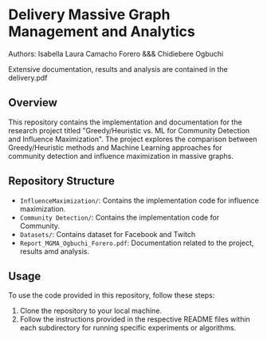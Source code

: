 # Delivery Massive Graph Management and Analytics
Authors: Isabella Laura Camacho Forero &&& Chidiebere Ogbuchi

Extensive documentation, results and analysis are contained in the delivery.pdf

## Overview
This repository contains the implementation and documentation for the research project titled "Greedy/Heuristic vs. ML for Community Detection and Influence Maximization". The project explores the comparison between Greedy/Heuristic methods and Machine Learning approaches for community detection and influence maximization in massive graphs.


## Repository Structure
- `InfluenceMaximization/`: Contains the implementation code for influence maximization.
- `Community Detection/`: Contains the implementation code for Community.
- `Datasets/`: Contains dataset for Facebook and Twitch
- `Report_MGMA_Ogbuchi_Forero.pdf`: Documentation related to the project, results amd analysis.

## Usage
To use the code provided in this repository, follow these steps:
1. Clone the repository to your local machine.
2. Follow the instructions provided in the respective README files within each subdirectory for running specific experiments or algorithms.
